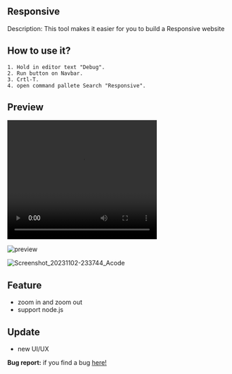 ## **Responsive**
Description: This tool makes it easier for you to build a Responsive website 

## **How to use it?**
```
1. Hold in editor text "Debug".
2. Run button on Navbar.
3. Crtl-T.
4. open command pallete Search "Responsive".
```

## **Preview**
<video src="https://github.com/cubarabara/Responsive-tools-acode/assets/36744420/4665e363-493c-4be0-9f25-8cc263b24603" height="270" width="340" controls></video>

![preview](https://github.com/cubarabara/Responsive-tools-acode/assets/36744420/48105c66-8417-41df-9dad-f6bbeeb2e034)

![Screenshot_20231102-233744_Acode](https://github.com/cubarabara/Responsive-tools-acode/assets/36744420/483f93ac-5431-46a3-8927-19f935bea5b4)

## Feature
* zoom in and zoom out
* support node.js

## Update
* new UI/UX

**Bug report:** if you find a bug [here!](https://github.com/cubarabara/Responsive-tools-acode)
